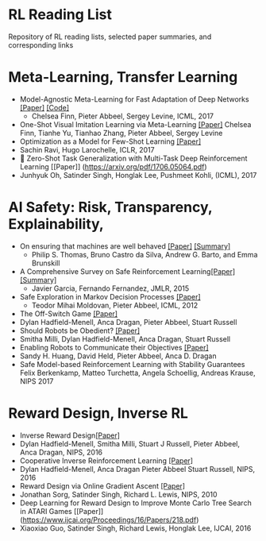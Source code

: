 # RL Reading List
Repository of RL reading lists, selected paper summaries, and corresponding links

# Meta-Learning, Transfer Learning
* Model-Agnostic Meta-Learning for Fast Adaptation of Deep Networks [[Paper]](https://arxiv.org/pdf/1703.03400.pdf) [[Code]](https://github.com/cbfinn/maml)
  * Chelsea Finn, Pieter Abbeel, Sergey Levine, ICML, 2017
* One-Shot Visual Imitation Learning via Meta-Learning [[Paper]](https://arxiv.org/pdf/1709.04905.pdf)
Chelsea Finn, Tianhe Yu, Tianhao Zhang, Pieter Abbeel, Sergey Levine
* Optimization as a Model for Few-Shot Learning [[Paper]](https://openreview.net/pdf?id=rJY0-Kcll)
 * Sachin Ravi, Hugo Larochelle, ICLR, 2017
* &#x1F53A; Zero-Shot Task Generalization with Multi-Task Deep Reinforcement Learning [[Paper]] (https://arxiv.org/pdf/1706.05064.pdf)
 * Junhyuk Oh, Satinder Singh, Honglak Lee, Pushmeet Kohli, (ICML), 2017

# AI Safety: Risk, Transparency, Explainability, 
* On ensuring that machines are well behaved [[Paper]](https://arxiv.org/pdf/1708.05448.pdf) [[Summary]](https://github.com/kkhetarpal/Literature/blob/master/OnEnsuringthatIntelligentMachinesAreWellBehaved.md)
  * Philip S. Thomas, Bruno Castro da Silva, Andrew G. Barto, and Emma Brunskill
* A Comprehensive Survey on Safe Reinforcement Learning[[Paper]](http://jmlr.org/papers/v16/garcia15a.html)[[Summary]](https://github.com/kkhetarpal/Literature/blob/master/RL/ReadingList/ComprehensiveSurveySafeRL.md)
  * Javier Garcia, Fernando Fernandez, JMLR, 2015
* Safe Exploration in Markov Decision Processes [[Paper]](https://people.eecs.berkeley.edu/~pabbeel/papers/MoldovanAbbeel_ICML2012full-rev2.pdf)
  * Teodor Mihai Moldovan, Pieter Abbeel, ICML, 2012
* The Off-Switch Game [[Paper]](https://arxiv.org/pdf/1611.08219.pdf)
 * Dylan Hadfield-Menell, Anca Dragan, Pieter Abbeel, Stuart Russell
* Should Robots be Obedient? [[Paper]](https://arxiv.org/pdf/1705.09990.pdf)
 * Smitha Milli, Dylan Hadfield-Menell, Anca Dragan, Stuart Russell
* Enabling Robots to Communicate their Objectives [[Paper]](https://arxiv.org/pdf/1702.03465.pdf)
 * Sandy H. Huang, David Held, Pieter Abbeel, Anca D. Dragan
* Safe Model-based Reinforcement Learning with Stability Guarantees
Felix Berkenkamp, Matteo Turchetta, Angela Schoellig, Andreas Krause, NIPS 2017
 
# Reward Design, Inverse RL
* Inverse Reward Design[[Paper]](https://nips.cc/Conferences/2017/Schedule?showEvent=9444)
 * Dylan Hadfield-Menell, Smitha Milli, Stuart J Russell, Pieter Abbeel, Anca Dragan, NIPS, 2016
* Cooperative Inverse Reinforcement Learning [[Paper]](https://papers.nips.cc/paper/6420-cooperative-inverse-reinforcement-learning.pdf)
 * Dylan Hadfield-Menell, Anca Dragan Pieter Abbeel Stuart Russell, NIPS, 2016
* Reward Design via Online Gradient Ascent [[Paper]](https://papers.nips.cc/paper/4146-reward-design-via-online-gradient-ascent.pdf)
 * Jonathan Sorg, Satinder Singh, Richard L. Lewis, NIPS, 2010
* Deep Learning for Reward Design to Improve Monte Carlo Tree Search in ATARI Games [[Paper]] (https://www.ijcai.org/Proceedings/16/Papers/218.pdf)
 * Xiaoxiao Guo, Satinder Singh, Richard Lewis, Honglak Lee, IJCAI, 2016
